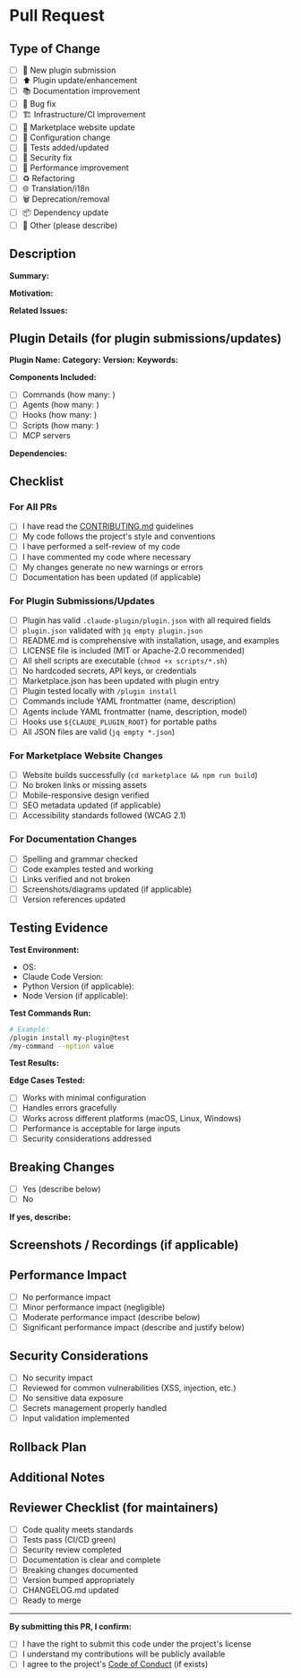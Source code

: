 # Pull Request

## Type of Change

<!-- Select all that apply -->

- [ ] 🔌 New plugin submission
- [ ] ⬆️ Plugin update/enhancement
- [ ] 📚 Documentation improvement
- [ ] 🐛 Bug fix
- [ ] 🏗️ Infrastructure/CI improvement
- [ ] 🎨 Marketplace website update
- [ ] 🔧 Configuration change
- [ ] 🧪 Tests added/updated
- [ ] 🔐 Security fix
- [ ] 🚀 Performance improvement
- [ ] ♻️ Refactoring
- [ ] 🌐 Translation/i18n
- [ ] 🗑️ Deprecation/removal
- [ ] 📦 Dependency update
- [ ] 🎯 Other (please describe)

## Description

<!-- Provide a clear and concise description of your changes -->

**Summary:**

**Motivation:**

**Related Issues:**
<!-- Link to related issues: Closes #123, Fixes #456 -->

## Plugin Details (for plugin submissions/updates)

**Plugin Name:**
**Category:**
**Version:**
**Keywords:**

**Components Included:**
- [ ] Commands (how many: )
- [ ] Agents (how many: )
- [ ] Hooks (how many: )
- [ ] Scripts (how many: )
- [ ] MCP servers

**Dependencies:**
<!-- List any external dependencies required -->

## Checklist

### For All PRs
- [ ] I have read the [CONTRIBUTING.md](../CONTRIBUTING.md) guidelines
- [ ] My code follows the project's style and conventions
- [ ] I have performed a self-review of my code
- [ ] I have commented my code where necessary
- [ ] My changes generate no new warnings or errors
- [ ] Documentation has been updated (if applicable)

### For Plugin Submissions/Updates
- [ ] Plugin has valid `.claude-plugin/plugin.json` with all required fields
- [ ] `plugin.json` validated with `jq empty plugin.json`
- [ ] README.md is comprehensive with installation, usage, and examples
- [ ] LICENSE file is included (MIT or Apache-2.0 recommended)
- [ ] All shell scripts are executable (`chmod +x scripts/*.sh`)
- [ ] No hardcoded secrets, API keys, or credentials
- [ ] Marketplace.json has been updated with plugin entry
- [ ] Plugin tested locally with `/plugin install`
- [ ] Commands include YAML frontmatter (name, description)
- [ ] Agents include YAML frontmatter (name, description, model)
- [ ] Hooks use `${CLAUDE_PLUGIN_ROOT}` for portable paths
- [ ] All JSON files are valid (`jq empty *.json`)

### For Marketplace Website Changes
- [ ] Website builds successfully (`cd marketplace && npm run build`)
- [ ] No broken links or missing assets
- [ ] Mobile-responsive design verified
- [ ] SEO metadata updated (if applicable)
- [ ] Accessibility standards followed (WCAG 2.1)

### For Documentation Changes
- [ ] Spelling and grammar checked
- [ ] Code examples tested and working
- [ ] Links verified and not broken
- [ ] Screenshots/diagrams updated (if applicable)
- [ ] Version references updated

## Testing Evidence

<!-- Describe how you tested your changes -->

**Test Environment:**
- OS:
- Claude Code Version:
- Python Version (if applicable):
- Node Version (if applicable):

**Test Commands Run:**
```bash
# Example:
/plugin install my-plugin@test
/my-command --option value
```

**Test Results:**
<!-- Paste relevant output, screenshots, or describe results -->

**Edge Cases Tested:**
- [ ] Works with minimal configuration
- [ ] Handles errors gracefully
- [ ] Works across different platforms (macOS, Linux, Windows)
- [ ] Performance is acceptable for large inputs
- [ ] Security considerations addressed

## Breaking Changes

<!-- Does this PR introduce any breaking changes? -->

- [ ] Yes (describe below)
- [ ] No

**If yes, describe:**

## Screenshots / Recordings (if applicable)

<!-- Add screenshots or recordings showing your changes in action -->

## Performance Impact

<!-- Does this change affect performance? -->

- [ ] No performance impact
- [ ] Minor performance impact (negligible)
- [ ] Moderate performance impact (describe below)
- [ ] Significant performance impact (describe and justify below)

## Security Considerations

<!-- Any security implications? -->

- [ ] No security impact
- [ ] Reviewed for common vulnerabilities (XSS, injection, etc.)
- [ ] No sensitive data exposure
- [ ] Secrets management properly handled
- [ ] Input validation implemented

## Rollback Plan

<!-- How can these changes be rolled back if needed? -->

## Additional Notes

<!-- Any other information reviewers should know -->

## Reviewer Checklist (for maintainers)

- [ ] Code quality meets standards
- [ ] Tests pass (CI/CD green)
- [ ] Security review completed
- [ ] Documentation is clear and complete
- [ ] Breaking changes documented
- [ ] Version bumped appropriately
- [ ] CHANGELOG.md updated
- [ ] Ready to merge

---

**By submitting this PR, I confirm:**
- [ ] I have the right to submit this code under the project's license
- [ ] I understand my contributions will be publicly available
- [ ] I agree to the project's [Code of Conduct](../CODE_OF_CONDUCT.md) (if exists)
